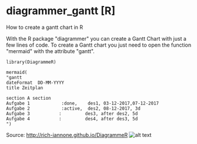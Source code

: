 # diagrammer_gantt [R]
How to create a gantt chart in R


With the R package "diagrammer" you can create a Gantt Chart with just a few lines of code.
To create a Gantt chart you just need to open the function "mermaid" with the attribute "gantt".

```
library(DiagrammeR)

mermaid(
"gantt
dateFormat  DD-MM-YYYY
title Zeitplan

section A section
Aufgabe 1            :done,    des1, 03-12-2017,07-12-2017
Aufgabe 2            :active,  des2, 08-12-2017, 3d
Aufgabe 3           :         des3, after des2, 5d
Aufgabe 4           :         des4, after des3, 5d
")
```
Source: http://rich-iannone.github.io/DiagrammeR
![alt text](https://fhwnspeicher.blob.core.windows.net/eins/gantt.png)
